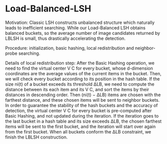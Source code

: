 # Load-Balanced-LSH

Motivation: 
Classic LSH constructs unbalanced structure which naturally leads to inefficient searching. While our Load-Balanced LSH obtains balanced buckets, so the average number of image candidates returned by LBLSH is small, thus drastically accelerating the detection.

Procedure: 
initialization, basic hashing, local redistribution and neighbor-probe searching.

Details of local redistribution step: 
After the Basic Hashing operation, we need to find the virtual center V C for every bucket, whose d-dimension coordinates are the average values of the current items in the bucket. Then, we will check every bucket according to its position in the hash table. If the size ni(t) of a bucket exceeds its threshold ∆LB, we need to compute the distance between its each item and its V C, and sort the items by their distances in descending order. Then (ni(t) − ∆LB) items are chosen with the farthest distance, and these chosen items will be sent to neighbor buckets. In order to guarantee the stability of the hash buckets and the accuracy of detection, the virtual center V C for every bucket is pre-computed after Basic Hashing, and not updated during the iteration. If the iteration goes to the last bucket in a hash table and its size exceeds ∆LB, the chosen farthest items will be sent to the first bucket, and the iteration will start over again from the first bucket. When all buckets conform the ∆LB constraint, we finish the LBLSH construction.
